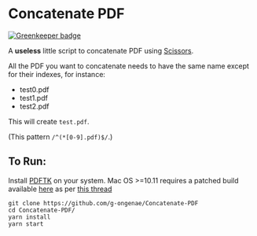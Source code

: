 # Concatenate PDF

[![Greenkeeper badge](https://badges.greenkeeper.io/g-ongenae/Concatenate-PDF.svg)](https://greenkeeper.io/)

A **useless** little script to concatenate PDF using [Scissors](https://github.com/tcr/scissors).

All the PDF you want to concatenate needs to have the same name except for their indexes, for instance:

- test0.pdf
- test1.pdf
- test2.pdf

This will create `test.pdf`.

(This pattern `/^(*[0-9].pdf)$/`.)

## To Run:

Install [PDFTK](http://www.pdflabs.com/docs/install-pdftk/)
  on your system. Mac OS >=10.11 requires a patched build available
  [here](https://www.pdflabs.com/tools/pdftk-the-pdf-toolkit/pdftk_server-2.02-mac_osx-10.11-setup.pkg)
  as per [this thread](http://stackoverflow.com/questions/32505951/pdftk-server-on-os-x-10-11)

```
git clone https://github.com/g-ongenae/Concatenate-PDF
cd Concatenate-PDF/
yarn install
yarn start
```
